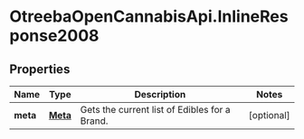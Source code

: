 # OtreebaOpenCannabisApi.InlineResponse2008

## Properties
Name | Type | Description | Notes
------------ | ------------- | ------------- | -------------
**meta** | [**Meta**](Meta.md) | Gets the current list of Edibles for a Brand. | [optional] 


